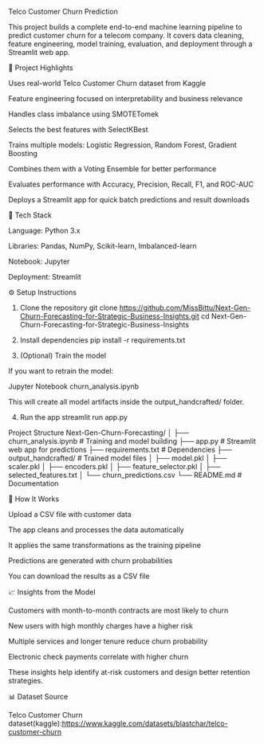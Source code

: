 Telco Customer Churn Prediction

This project builds a complete end-to-end machine learning pipeline to predict customer churn for a telecom company.
It covers data cleaning, feature engineering, model training, evaluation, and deployment through a Streamlit web app.

🚀 Project Highlights

Uses real-world Telco Customer Churn dataset from Kaggle

Feature engineering focused on interpretability and business relevance

Handles class imbalance using SMOTETomek

Selects the best features with SelectKBest

Trains multiple models: Logistic Regression, Random Forest, Gradient Boosting

Combines them with a Voting Ensemble for better performance

Evaluates performance with Accuracy, Precision, Recall, F1, and ROC-AUC

Deploys a Streamlit app for quick batch predictions and result downloads

🧠 Tech Stack

Language: Python 3.x

Libraries: Pandas, NumPy, Scikit-learn, Imbalanced-learn

Notebook: Jupyter

Deployment: Streamlit

⚙️ Setup Instructions
1. Clone the repository
git clone https://github.com/MissBittu/Next-Gen-Churn-Forecasting-for-Strategic-Business-Insights.git
cd Next-Gen-Churn-Forecasting-for-Strategic-Business-Insights

2. Install dependencies
pip install -r requirements.txt

3. (Optional) Train the model

If you want to retrain the model:

Jupyter Notebook churn_analysis.ipynb


This will create all model artifacts inside the output_handcrafted/ folder.

4. Run the app
streamlit run app.py

 Project Structure
Next-Gen-Churn-Forecasting/
│
├── churn_analysis.ipynb       # Training and model building
├── app.py                     # Streamlit web app for predictions
├── requirements.txt           # Dependencies
├── output_handcrafted/        # Trained model files
│   ├── model.pkl
│   ├── scaler.pkl
│   ├── encoders.pkl
│   ├── feature_selector.pkl
│   ├── selected_features.txt
│   └── churn_predictions.csv
└── README.md                  # Documentation

🧪 How It Works

Upload a CSV file with customer data

The app cleans and processes the data automatically

It applies the same transformations as the training pipeline

Predictions are generated with churn probabilities

You can download the results as a CSV file

📈 Insights from the Model

Customers with month-to-month contracts are most likely to churn

New users with high monthly charges have a higher risk

Multiple services and longer tenure reduce churn probability

Electronic check payments correlate with higher churn

These insights help identify at-risk customers and design better retention strategies.

📊 Dataset Source

Telco Customer Churn dataset(kaggle):https://www.kaggle.com/datasets/blastchar/telco-customer-churn

